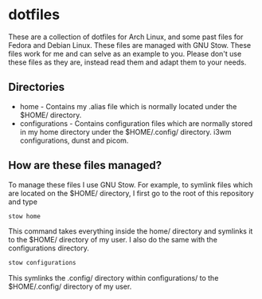 # dotfiles

These are a collection of dotfiles for Arch Linux, and some past files for Fedora and Debian Linux. These files are managed with GNU Stow. These files work for me and can selve as an example to you. Please don't use these files as they are, instead read them and adapt them to your needs.

## Directories

* home - Contains my .alias file which is normally located under the $HOME/ directory.
* configurations - Contains configuration files which are normally stored in my home directory under the $HOME/.config/ directory. i3wm configurations, dunst and picom.

## How are these files managed?

To manage these files I use GNU Stow.
For example, to symlink files which are located on the $HOME/ directory, I first go to the root of this repository and type
```bash
stow home
```
This command takes everything inside the home/ directory and symlinks it to the $HOME/ directory of my user.
I also do the same with the configurations directory.
```bash
stow configurations
```
This symlinks the .config/ directory within configurations/ to the $HOME/.config/ directory of my user.
